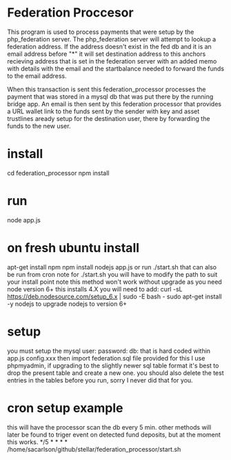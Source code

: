 # Federation Proccesor 
This program is used to process payments that were setup by the php_federation server.  The php_federation server will attempt to lookup a federation address. If the address doesn't exist in the fed db and it is an email address before "*" it will set destination address to this anchors recieving address that is set in the federation server with an added memo with details with the email and the startbalance needed to forward the funds to the email address.

When this transaction is sent this federation_processor processes the payment that was stored in a mysql db that was put there by the running bridge app.  An email is then sent by this federation processor  that provides a URL wallet link to the funds sent by the sender with key and asset trustlines aready setup for the destination user, there by forwarding the funds to the new user.
 
# install
cd federation_processor
npm install

# run
node app.js

# on fresh ubuntu install
 apt-get install npm
 npm install 
 nodejs app.js
or run ./start.sh that can also be run from cron
note for ./start.sh you will have to modify the path to suit your install point
note this method won't work without upgrade as you need node version 6+ this installs 4.X
you will need to add:
curl -sL https://deb.nodesource.com/setup_6.x | sudo -E bash -
sudo apt-get install -y nodejs
to upgrade nodejs to version 6+

# setup
 you must setup the mysql user: password:  db: that is hard coded within app.js config.xxx
 then import federation.sql file provided
 for this I use phpmyadmin, if upgrading to the slightly newer sql table format it's best to drop the present table and create a new one.
 you should also delete the test entries in the tables before you run, sorry I never did that for you.

# cron setup example
  this will have the processor scan the db every 5 min. other methods will later be found to triger event on detected fund deposits, but at the moment this works.
*/5 * * * * /home/sacarlson/github/stellar/federation_processor/start.sh



 
